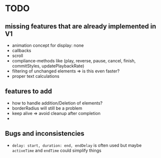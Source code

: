 # TODO

## missing features that are already implemented in V1

- animation concept for display: none
- callbacks
- scroll
- compliance-methods like (play, reverse, pause, cancel, finish, commitStyles, updatePlaybackRate)
- filtering of unchanged elements => is this even faster?
- proper text calculations

## features to add

- how to handle addition/Deletion of elements?
- borderRadius will still be a problem
- keep alive => avoid cleanup after completion
-

## Bugs and inconsistencies

- `delay: start, duration: end, endDelay` is often used but maybe `activeTime` and `endTime` could simplify things
